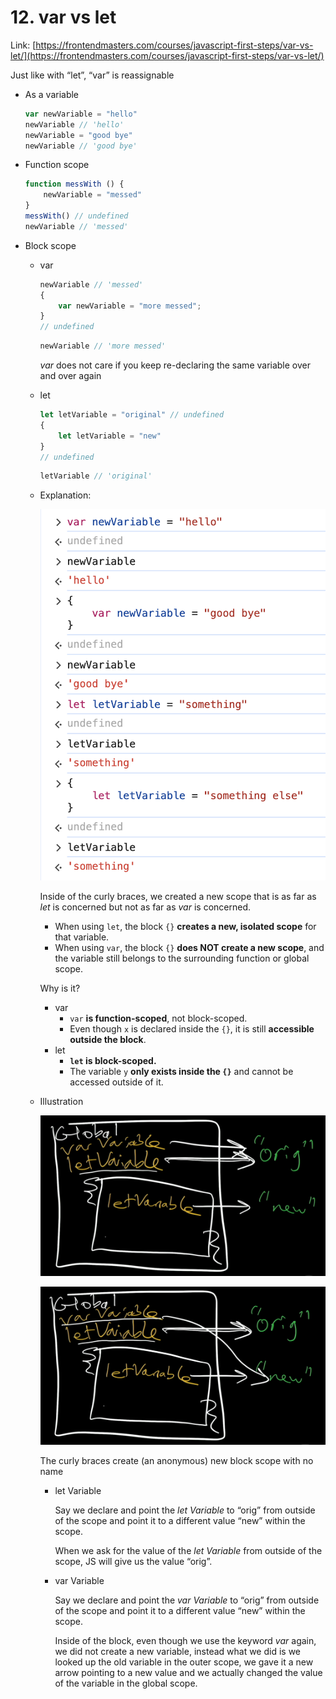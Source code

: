 # 12. var vs let

Link: [https://frontendmasters.com/courses/javascript-first-steps/var-vs-let/](https://frontendmasters.com/courses/javascript-first-steps/var-vs-let/)

Just like with “let”, “var” is reassignable

- As a variable
    
    ```jsx
    var newVariable = "hello"
    newVariable // 'hello'
    newVariable = "good bye"
    newVariable // 'good bye'
    ```
    
- Function scope
    
    ```jsx
    function messWith () {
    	newVariable = "messed"
    }
    messWith() // undefined
    newVariable // 'messed'
    ```
    
- Block scope
    - var
        
        ```jsx
        newVariable // 'messed'
        {
        	var newVariable = "more messed";
        }
        // undefined
        ```
        
        ```jsx
        newVariable // 'more messed'
        ```
        
        *var* does not care if you keep re-declaring the same variable over and over again
        
    - let
        
        ```jsx
        let letVariable = "original" // undefined
        {
        	let letVariable = "new"
        }
        // undefined
        ```
        
        ```jsx
        letVariable // 'original'
        ```
        
    - Explanation:
        
        ![image.png](./image/image_01.png)
        
        Inside of the curly braces, we created a new scope that is as far as *let* is concerned but not as far as *var* is concerned.
        
        - When using `let`, the block `{}` **creates a new, isolated scope** for that variable.
        - When using `var`, the block `{}` **does NOT create a new scope**, and the variable still belongs to the surrounding function or global scope.
        
        Why is it?
        
        - var
            - `var` **is function-scoped**, not block-scoped.
            - Even though `x` is declared inside the `{}`, it is still **accessible outside the block**.
        - let
            - **`let` is block-scoped.**
            - The variable `y` **only exists inside the `{}`** and cannot be accessed outside of it.
    - Illustration
        
        ![image.png](./image/image_02.png)
        
        ![image.png](./image/image_03.png)
        
        The curly braces create (an anonymous) new block scope with no name
        
        - let Variable
            
            Say we declare and point the *let Variable* to “orig” from outside of the scope and point it to a different value “new” within the scope.
            
            When we ask for the value of the *let Variable* from outside of the scope, JS will give us the value “orig”.
            
        - var Variable
            
            Say we declare and point the *var Variable* to “orig” from outside of the scope and point it to a different value “new” within the scope.
            
            Inside of the block, even though we use the keyword *var* again, we did not create a new variable, instead what we did is we looked up the old variable in the outer scope, we gave it a new arrow pointing to a new value and we actually changed the value of the variable in the global scope.
